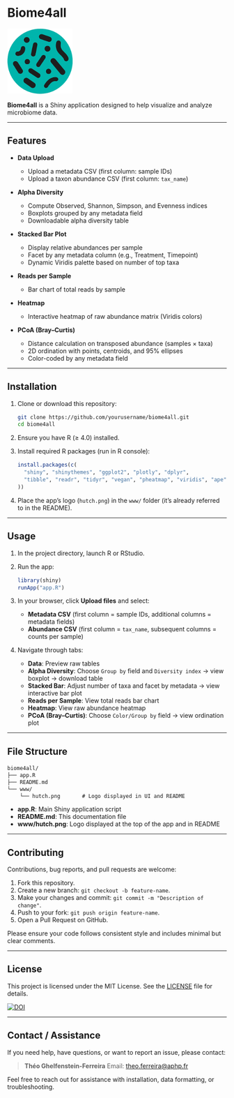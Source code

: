 # Biome4all

<img src="www/hutch.png" alt="Biome4all Logo" width="150" height="150" />

**Biome4all** is a Shiny application designed to help visualize and analyze microbiome data.

---

## Features

* **Data Upload**

  * Upload a metadata CSV (first column: sample IDs)
  * Upload a taxon abundance CSV (first column: `tax_name`)

* **Alpha Diversity**

  * Compute Observed, Shannon, Simpson, and Evenness indices
  * Boxplots grouped by any metadata field
  * Downloadable alpha diversity table

* **Stacked Bar Plot**

  * Display relative abundances per sample
  * Facet by any metadata column (e.g., Treatment, Timepoint)
  * Dynamic Viridis palette based on number of top taxa

* **Reads per Sample**

  * Bar chart of total reads by sample

* **Heatmap**

  * Interactive heatmap of raw abundance matrix (Viridis colors)

* **PCoA (Bray–Curtis)**

  * Distance calculation on transposed abundance (samples × taxa)
  * 2D ordination with points, centroids, and 95% ellipses
  * Color-coded by any metadata field

---

## Installation

1. Clone or download this repository:

   ```bash
   git clone https://github.com/yourusername/biome4all.git
   cd biome4all
   ```

2. Ensure you have R (≥ 4.0) installed.

3. Install required R packages (run in R console):

   ```r
   install.packages(c(
     "shiny", "shinythemes", "ggplot2", "plotly", "dplyr",
     "tibble", "readr", "tidyr", "vegan", "pheatmap", "viridis", "ape"
   ))
   ```

4. Place the app’s logo (`hutch.png`) in the `www/` folder (it’s already referred to in the README).

---

## Usage

1. In the project directory, launch R or RStudio.

2. Run the app:

   ```r
   library(shiny)
   runApp("app.R")
   ```

3. In your browser, click **Upload files** and select:

   * **Metadata CSV** (first column = sample IDs, additional columns = metadata fields)
   * **Abundance CSV** (first column = `tax_name`, subsequent columns = counts per sample)

4. Navigate through tabs:

   * **Data**: Preview raw tables
   * **Alpha Diversity**: Choose `Group by` field and `Diversity index` → view boxplot → download table
   * **Stacked Bar**: Adjust number of taxa and facet by metadata → view interactive bar plot
   * **Reads per Sample**: View total reads bar chart
   * **Heatmap**: View raw abundance heatmap
   * **PCoA (Bray–Curtis)**: Choose `Color/Group by` field → view ordination plot

---

## File Structure

```
biome4all/
├── app.R
├── README.md
└── www/
    └── hutch.png       # Logo displayed in UI and README
```

* **app.R**: Main Shiny application script
* **README.md**: This documentation file
* **www/hutch.png**: Logo displayed at the top of the app and in README

---

## Contributing

Contributions, bug reports, and pull requests are welcome:

1. Fork this repository.
2. Create a new branch: `git checkout -b feature-name`.
3. Make your changes and commit: `git commit -m "Description of change"`.
4. Push to your fork: `git push origin feature-name`.
5. Open a Pull Request on GitHub.

Please ensure your code follows consistent style and includes minimal but clear comments.

---

## License

This project is licensed under the MIT License. See the [LICENSE](LICENSE) file for details.

[![DOI](https://zenodo.org/badge/994345371.svg)](https://doi.org/10.5281/zenodo.15570995)

---

## Contact / Assistance

If you need help, have questions, or want to report an issue, please contact:

> **Théo Ghelfenstein-Ferreira**
> Email: [theo.ferreira@aphp.fr](mailto:theo.ferreira@aphp.fr)

Feel free to reach out for assistance with installation, data formatting, or troubleshooting.

